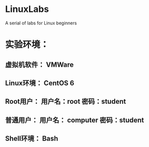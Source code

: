 # LinuxLabs
A serial of labs for Linux beginners

# 实验环境：
## 虚拟机软件： VMWare
## Linux环境： CentOS 6
## Root用户：  用户名：root 密码：student
## 普通用户：   用户名： computer  密码：student
## Shell环境：   Bash
